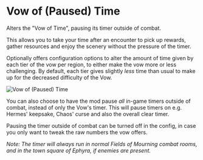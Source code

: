 # Vow of (Paused) Time

Alters the "Vow of Time", pausing its timer outside of combat.

This allows you to take your time after an encounter to pick up rewards, gather resources and enjoy the scenery without the pressure of the timer.

Optionally offers configuration options to alter the amount of time given by each tier of the vow per region, to either make the vow more or less challenging.
By default, each tier gives slightly *less* time than usual to make up for the decreased difficulty of the Vow.

![Vow of (Paused) Time](https://github.com/user-attachments/assets/f65e66fc-d0b7-4906-8cec-e8948b8e8cd4)

You can also choose to have the mod pause *all* in-game timers outside of combat, instead of only the Vow's timer.
This will pause timers on e.g. Hermes' keepsake, Chaos' curse and also the overall clear timer. 

Pausing the timer outside of combat can be turned off in the config, in case you only want to tweak the raw numbers the vow offers.

*Note: The timer will always run in normal Fields of Mourning combat rooms, and in the town square of Ephyra, if enemies are present.*
